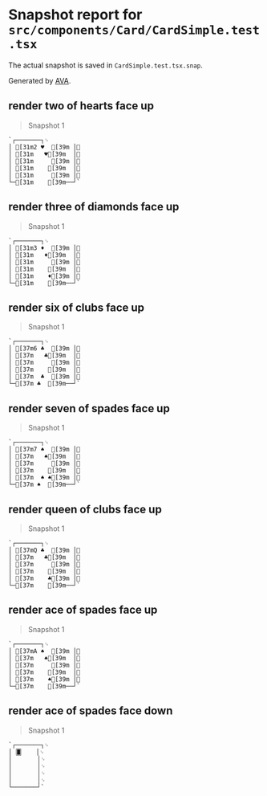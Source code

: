 # Snapshot report for `src/components/Card/CardSimple.test.tsx`

The actual snapshot is saved in `CardSimple.test.tsx.snap`.

Generated by [AVA](https://avajs.dev).

## render two of hearts face up

> Snapshot 1

    `┌───────┐␊
    │ [31m2 ♥  [39m │␊
    │ [31m   ♥[39m  │␊
    │ [31m     [39m │␊
    │ [31m    [39m  │␊
    │ [31m     [39m │␊
    └─[31m    [39m──┘`

## render three of diamonds face up

> Snapshot 1

    `┌───────┐␊
    │ [31m3 ♦  [39m │␊
    │ [31m   ♦[39m  │␊
    │ [31m     [39m │␊
    │ [31m    [39m  │␊
    │ [31m    ♦[39m │␊
    └─[31m    [39m──┘`

## render six of clubs face up

> Snapshot 1

    `┌───────┐␊
    │ [37m6 ♣  [39m │␊
    │ [37m   ♣[39m  │␊
    │ [37m     [39m │␊
    │ [37m    [39m  │␊
    │ [37m  ♣  [39m │␊
    └─[37m ♣  [39m──┘`

## render seven of spades face up

> Snapshot 1

    `┌───────┐␊
    │ [37m7 ♠  [39m │␊
    │ [37m   ♠[39m  │␊
    │ [37m     [39m │␊
    │ [37m    [39m  │␊
    │ [37m  ♠ ♠[39m │␊
    └─[37m ♠  [39m──┘`

## render queen of clubs face up

> Snapshot 1

    `┌───────┐␊
    │ [37mQ ♣  [39m │␊
    │ [37m   ♣[39m  │␊
    │ [37m     [39m │␊
    │ [37m    [39m  │␊
    │ [37m    ♣[39m │␊
    └─[37m    [39m──┘`

## render ace of spades face up

> Snapshot 1

    `┌───────┐␊
    │ [37mA ♠  [39m │␊
    │ [37m   ♠[39m  │␊
    │ [37m     [39m │␊
    │ [37m    [39m  │␊
    │ [37m    ♠[39m │␊
    └─[37m    [39m──┘`

## render ace of spades face down

> Snapshot 1

    `┌───────┐␊
    │ 🂠    │␊
    │       │␊
    │       │␊
    │       │␊
    │       │␊
    └───────┘`
